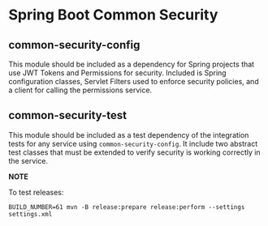 # Spring Boot Common Security

## common-security-config

This module should be included as a dependency for Spring projects that use JWT Tokens and Permissions for
security. Included is Spring configuration classes, Servlet Filters used to enforce security policies,
and a client for calling the permissions service.

## common-security-test

This module should be included as a test dependency of the integration tests for any service using
`common-security-config`. It include two abstract test classes that must be extended to verify security
is working correctly in the service.

**NOTE**

To test releases:

    BUILD_NUMBER=61 mvn -B release:prepare release:perform --settings settings.xml